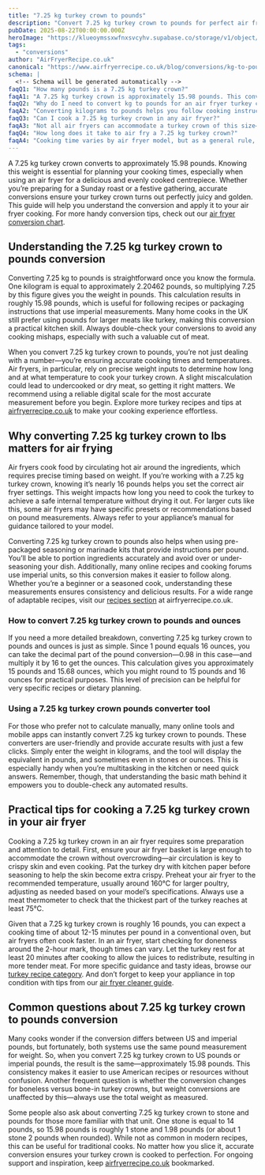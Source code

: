```yaml
---
title: "7.25 kg turkey crown to pounds"
description: "Convert 7.25 kg turkey crown to pounds for perfect air fryer cooking. Get accurate weights, cooking times, and tips for juicy results every time."
pubDate: 2025-08-22T00:00:00.000Z
heroImage: "https://klueoymssxwfnxsvcyhv.supabase.co/storage/v1/object/public/Shmucket/7-25-kg-turkey-crown-to-pounds.webp"
tags:
  - "conversions"
author: "AirFryerRecipe.co.uk"
canonical: "https://www.airfryerrecipe.co.uk/blog/conversions/kg-to-pounds/7-25-kg-turkey-crown-to-pounds"
schema: |
  <!-- Schema will be generated automatically -->
faqQ1: "How many pounds is a 7.25 kg turkey crown?"
faqA1: "A 7.25 kg turkey crown is approximately 15.98 pounds. This conversion is based on the standard rate where 1 kilogram equals about 2.20462 pounds. Knowing this weight is crucial for setting accurate cooking times in your air fryer, ensuring your turkey cooks evenly and safely."
faqQ2: "Why do I need to convert kg to pounds for an air fryer turkey crown?"
faqA2: "Converting kilograms to pounds helps you follow cooking instructions accurately, as many air fryer guidelines and recipes use imperial measurements. Precise weight ensures you set the correct temperature and time, preventing undercooking or drying out your turkey crown. It also helps with portioning seasonings and sauces that might be labelled per pound."
faqQ3: "Can I cook a 7.25 kg turkey crown in any air fryer?"
faqA3: "Not all air fryers can accommodate a turkey crown of this size—it depends on the basket capacity. A 7.25 kg (roughly 16 lb) turkey crown requires a large air fryer or one designed for whole poultry. Always check your appliance’s maximum weight and dimensions before attempting to cook a larger cut to avoid uneven results or damage."
faqQ4: "How long does it take to air fry a 7.25 kg turkey crown?"
faqA4: "Cooking time varies by air fryer model, but as a general rule, allow approximately 10-12 minutes per pound at 160°C. For a 7.25 kg (15.98 lb) turkey crown, this translates to about 2.5 to 3 hours. Always use a meat thermometer to confirm the internal temperature reaches 75°C in the thickest part for food safety."
---
```

<p>A 7.25 kg turkey crown converts to approximately 15.98 pounds. Knowing this weight is essential for planning your cooking times, especially when using an air fryer for a delicious and evenly cooked centrepiece. Whether you’re preparing for a Sunday roast or a festive gathering, accurate conversions ensure your turkey crown turns out perfectly juicy and golden. This guide will help you understand the conversion and apply it to your air fryer cooking. For more handy conversion tips, check out our <a href="https://www.airfryerrecipe.co.uk/air-fryer-conversion-chart">air fryer conversion chart</a>.</p>

<h2>Understanding the 7.25 kg turkey crown to pounds conversion</h2>
<p>Converting 7.25 kg to pounds is straightforward once you know the formula. One kilogram is equal to approximately 2.20462 pounds, so multiplying 7.25 by this figure gives you the weight in pounds. This calculation results in roughly 15.98 pounds, which is useful for following recipes or packaging instructions that use imperial measurements. Many home cooks in the UK still prefer using pounds for larger meats like turkey, making this conversion a practical kitchen skill. Always double-check your conversions to avoid any cooking mishaps, especially with such a valuable cut of meat.</p>

<p>When you convert 7.25 kg turkey crown to pounds, you’re not just dealing with a number—you’re ensuring accurate cooking times and temperatures. Air fryers, in particular, rely on precise weight inputs to determine how long and at what temperature to cook your turkey crown. A slight miscalculation could lead to undercooked or dry meat, so getting it right matters. We recommend using a reliable digital scale for the most accurate measurement before you begin. Explore more turkey recipes and tips at <a href="https://www.airfryerrecipe.co.uk">airfryerrecipe.co.uk</a> to make your cooking experience effortless.</p>

<h2>Why converting 7.25 kg turkey crown to lbs matters for air frying</h2>
<p>Air fryers cook food by circulating hot air around the ingredients, which requires precise timing based on weight. If you’re working with a 7.25 kg turkey crown, knowing it’s nearly 16 pounds helps you set the correct air fryer settings. This weight impacts how long you need to cook the turkey to achieve a safe internal temperature without drying it out. For larger cuts like this, some air fryers may have specific presets or recommendations based on pound measurements. Always refer to your appliance’s manual for guidance tailored to your model.</p>

<p>Converting 7.25 kg turkey crown to pounds also helps when using pre-packaged seasoning or marinade kits that provide instructions per pound. You’ll be able to portion ingredients accurately and avoid over or under-seasoning your dish. Additionally, many online recipes and cooking forums use imperial units, so this conversion makes it easier to follow along. Whether you’re a beginner or a seasoned cook, understanding these measurements ensures consistency and delicious results. For a wide range of adaptable recipes, visit our <a href="https://www.airfryerrecipe.co.uk/recipes">recipes section</a> at airfryerrecipe.co.uk.</p>

<h3>How to convert 7.25 kg turkey crown to pounds and ounces</h3>
<p>If you need a more detailed breakdown, converting 7.25 kg turkey crown to pounds and ounces is just as simple. Since 1 pound equals 16 ounces, you can take the decimal part of the pound conversion—0.98 in this case—and multiply it by 16 to get the ounces. This calculation gives you approximately 15 pounds and 15.68 ounces, which you might round to 15 pounds and 16 ounces for practical purposes. This level of precision can be helpful for very specific recipes or dietary planning.</p>

<h3>Using a 7.25 kg turkey crown pounds converter tool</h3>
<p>For those who prefer not to calculate manually, many online tools and mobile apps can instantly convert 7.25 kg turkey crown to pounds. These converters are user-friendly and provide accurate results with just a few clicks. Simply enter the weight in kilograms, and the tool will display the equivalent in pounds, and sometimes even in stones or ounces. This is especially handy when you’re multitasking in the kitchen or need quick answers. Remember, though, that understanding the basic math behind it empowers you to double-check any automated results.</p>

<h2>Practical tips for cooking a 7.25 kg turkey crown in your air fryer</h2>
<p>Cooking a 7.25 kg turkey crown in an air fryer requires some preparation and attention to detail. First, ensure your air fryer basket is large enough to accommodate the crown without overcrowding—air circulation is key to crispy skin and even cooking. Pat the turkey dry with kitchen paper before seasoning to help the skin become extra crispy. Preheat your air fryer to the recommended temperature, usually around 160°C for larger poultry, adjusting as needed based on your model’s specifications. Always use a meat thermometer to check that the thickest part of the turkey reaches at least 75°C.</p>

<p>Given that a 7.25 kg turkey crown is roughly 16 pounds, you can expect a cooking time of about 12-15 minutes per pound in a conventional oven, but air fryers often cook faster. In an air fryer, start checking for doneness around the 2-hour mark, though times can vary. Let the turkey rest for at least 20 minutes after cooking to allow the juices to redistribute, resulting in more tender meat. For more specific guidance and tasty ideas, browse our <a href="https://www.airfryerrecipe.co.uk/recipe-category/turkey">turkey recipe category</a>. And don’t forget to keep your appliance in top condition with tips from our <a href="https://www.airfryerrecipe.co.uk/air-fryer-cleaner">air fryer cleaner guide</a>.</p>

<h2>Common questions about 7.25 kg turkey crown to pounds conversion</h2>
<p>Many cooks wonder if the conversion differs between US and imperial pounds, but fortunately, both systems use the same pound measurement for weight. So, when you convert 7.25 kg turkey crown to US pounds or imperial pounds, the result is the same—approximately 15.98 pounds. This consistency makes it easier to use American recipes or resources without confusion. Another frequent question is whether the conversion changes for boneless versus bone-in turkey crowns, but weight conversions are unaffected by this—always use the total weight as measured.</p>

<p>Some people also ask about converting 7.25 kg turkey crown to stone and pounds for those more familiar with that unit. One stone is equal to 14 pounds, so 15.98 pounds is roughly 1 stone and 1.98 pounds (or about 1 stone 2 pounds when rounded). While not as common in modern recipes, this can be useful for traditional cooks. No matter how you slice it, accurate conversion ensures your turkey crown is cooked to perfection. For ongoing support and inspiration, keep <a href="https://www.airfryerrecipe.co.uk">airfryerrecipe.co.uk</a> bookmarked.</p>
